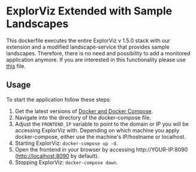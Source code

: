 # ExplorViz Extended with Sample Landscapes

This dockerfile executes the entire ExplorViz v 1.5.0 stack with our extension and a modified landscape-service that provides sample landscapes. Therefore, there is no need and possibility to add a monitored application anymore. If you are interested in this functionality please use [this](https://github.com/ExplorViz/explorviz-backend-extension-heatmap/tree/master/docker-compose/explorviz-extended) file.

## Usage

To start the application follow these steps:

1. Get the latest versions of [Docker and Docker Compose](https://www.docker.com/get-started).
2. Navigate into the directory of the docker-compose file.
3. Adjust the `FRONTEND_IP` variable to point to the domain or IP you will be accessing ExplorViz with. Depending on which machine you apply docker-compose, either use the machine's IP/hostname or localhost.
4. Starting ExplorViz: `docker-compose up -d`.
5. Open the frontend in your browser by accessing http://YOUR-IP:8090 ([http://localhost:8090](http://localhost:8090) by default).
6. Stopping ExplorViz: `docker-compose down`.
